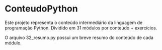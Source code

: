 # ConteudoPython

Este projeto representa o conteúdo intermediário da linguagem de programação Python. Dividido em 31 módulos por conteúdo + exercícios.

O arquivo 32_resumo.py possui um breve resumo do conteúdo de cada módulo.
